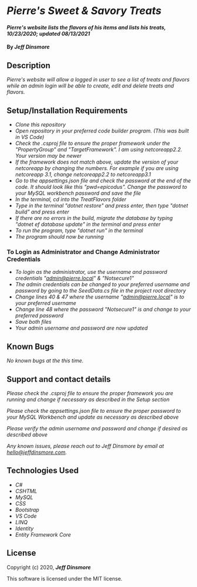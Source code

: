 # _Pierre's Sweet & Savory Treats_

#### _Pierre's website lists the flavors of his items and lists his treats, 10/23/2020; updated 08/13/2021_

#### By _Jeff Dinsmore_

## Description

_Pierre's website will allow a logged in user to see a list of treats and flavors while an admin login will be able to create, edit and delete treats and flavors._

## Setup/Installation Requirements

* _Clone this repository_
* _Open repository in your preferred code builder program. (This was built in VS Code)_
* _Check the .csproj file to ensure the proper framework under the "PropertyGroup" and "TargetFramework". I am using netcoreapp2.2. Your version may be newer_
* _If the framework does not match above, update the version of your netcoreapp by changing the numbers. For example if you are using netcoreapp 3.1, change netcoreapp2.2 to netcoreapp3.1_
* _Go to the appsettings.json file and check the password at the end of the code. It should look like this "pwd=epicodus". Change the password to your MySQL workbench password and save the file_
* _In the terminal, cd into the TreatFlavors folder_
* _Type in the terminal "dotnet restore" and press enter, then type "dotnet build" and press enter_
* _If there are no errors in the build, migrate the database by typing "dotnet ef database update" in the terminal and press enter_
* _To run the program, type "dotnet run" in the terminal_
* _The program should now be running_

### To Login as Administrator and Change Administrator Credentials
* _To login as the administrator, use the username and password credentials "admin@pierre.local" & "Notsecure1"_
* _The admin credentials can be changed to your preferred username and password by going to the SeedData.cs file in the project root directory_
* _Change lines 40 & 47 where the username "admin@pierre.local" is to your preferred username_
* _Change line 48 where the password "Notsecure1" is and change to your preferred password_
* _Save both files_
* _Your admin username and password are now updated_

## Known Bugs

_No known bugs at the this time._

## Support and contact details

_Please check the .csproj file to ensure the proper framework you are running and change if necessary as described in the Setup section_

_Please check the appsettings.json file to ensure the proper password to your MySQL Workbench and update as necessary as described above_

_Please verify the admin username and password and change if desired as described above_

_Any known issues, please reach out to Jeff Dinsmore by email at hello@jeffdinsmore.com._

## Technologies Used

* _C#_
* _CSHTML_
* _MySQL_
* _CSS_
* _Bootstrap_
* _VS Code_
* _LINQ_
* _Identity_
* _Entity Framework Core_

## License

Copyright (c) 2020, **_Jeff Dinsmore_**

This software is licensed under the MIT license.